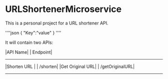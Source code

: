 # URLShortenerMicroservice

This is a personal project for a URL shortener API.

''''json
{
  "Key":"value"
}
''''

It will contain two APIs:

|API Name|            | Endpoint|
__________________________________________
|Shorten URL |        | /shorten|
|Get Original URL|    | /getOriginalURL|	
__________________________________________